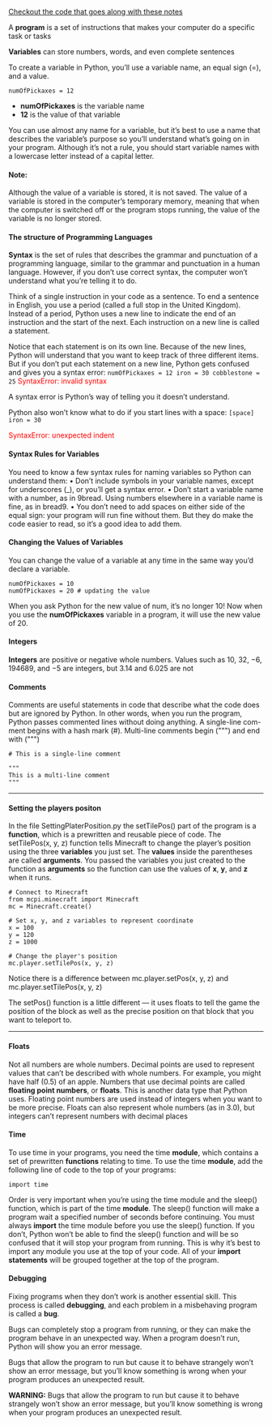 [Checkout the code that goes along with these notes](https://github.com/matthew9510/MinecraftAndPython/tree/master/Code/Chapter%202)

A **program** is a set of instructions that makes your computer do a specific task or tasks

**Variables** can store numbers, words, and even complete sentences

To create a variable in Python, you’ll use a variable name, an equal sign (=), and a value.
```
numOfPickaxes = 12 
```

- **numOfPickaxes** is the variable name 
- **12** is the value of that variable

You can use almost any name for a variable, but it’s best to use a name that describes the variable’s purpose so you’ll understand what’s going on in your program. Although it’s not a rule, you should start variable names
with a lowercase letter instead of a capital letter.

#### Note: 
Although the value of a variable is stored, it is not saved. The value of a variable is stored in the computer’s temporary memory, meaning that when the computer is switched off or the program stops running, the value of the variable is no longer stored. 

#### The structure of Programming Languages
**Syntax** is the set of rules that describes the grammar and punctuation of a programming language, similar to the grammar and punctuation in a human language. However, if you don’t use correct syntax, the computer won’t understand what you’re telling it to do.

Think of a single instruction in your code as a sentence. To end a sentence in English, you use a period (called a full stop in the United Kingdom). Instead of a period, Python uses a new line to indicate the end of an instruction and the start of the next. Each instruction on a new line is
called a statement.

Notice that each statement is on its own line. Because of the new lines, Python will understand that you want to keep track of three different items. But if you don’t put each statement on a new line, Python gets confused and gives you a syntax error:
``` numOfPickaxes = 12 iron = 30 cobblestone = 25 ```
<span style="color:red"> SyntaxError: invalid syntax</span>

A syntax error is Python’s way of telling you it doesn’t understand.

Python also won’t know what to do if you start lines with a space: 
```[space]   iron = 30 ```

<span style="color:red"> SyntaxError: unexpected indent </span>


#### Syntax Rules for Variables
 You need to know a few syntax rules for naming variables so Python can understand them:
• Don’t include symbols in your variable names, except for underscores (_), or you’ll get a syntax error.
• Don’t start a variable name with a number, as in 9bread. Using numbers elsewhere in a variable name is fine, as in bread9.
• You don’t need to add spaces on either side of the equal sign: your program will run fine without them. But they do make the code easier to
read, so it’s a good idea to add them.

#### Changing the Values of Variables 
You can change the value of a variable at any time in the same way you’d declare a variable.

```
numOfPickaxes = 10
numOfPickaxes = 20 # updating the value
```

When you ask Python for the new value of num, it’s no longer 10! Now when you use the **numOfPickaxes** variable in a program, it will use the new value of 20.

#### Integers 
**Integers** are positive or negative whole numbers. Values such as 10, 32, −6, 194689, and −5 are integers, but 3.14 and 6.025 are not

 #### Comments 
 Comments are useful statements in code that describe what the code does but are ignored by Python. In other words, when you run the program, Python passes commented lines without doing anything. A single-line com-
ment begins with a hash mark (#). Multi-line comments begin (""") and end with (""")
```
# This is a single-line comment

"""
This is a multi-line comment
"""

```

<hr></hr>

#### Setting the players positon 

In the file SettingPlaterPosition.py the setTilePos() part of the program is a **function**, which is a prewritten and reusable piece of code. The setTilePos(x, y, z) function tells Minecraft to change the player’s position using the three **variables** you just set. The **values** inside the parentheses are called **arguments**. You passed the variables you just created to the function as **arguments** so the function can use the values of **x**, **y**, and **z** when it runs.

```
# Connect to Minecraft
from mcpi.minecraft import Minecraft
mc = Minecraft.create()

# Set x, y, and z variables to represent coordinate
x = 100
y = 120
z = 1000

# Change the player's position
mc.player.setTilePos(x, y, z)
```

Notice there is a difference between mc.player.setPos(x, y, z) and mc.player.setTilePos(x, y, z)

 The setPos() function is a little different — it uses floats to tell the game the position of the block as well as the precise position on that block that you want to teleport to.
<hr></hr>

#### Floats 
Not all numbers are whole numbers. Decimal points are used to represent values that can’t be described with whole numbers. For example, you might have half (0.5) of an apple. Numbers that use decimal points are called **floating point numbers**, or **floats**. This is another data type that Python uses. Floating point numbers are used instead of integers when you want to be more precise. Floats can also represent whole numbers (as in 3.0), but integers can’t represent numbers with decimal places

#### Time

To use time in your programs, you need the time **module**, which contains a set of prewritten **functions** relating to time. 
To use the time **module**, add the following line of code to the top of your programs:
```
import time
```

Order is very important when you’re using the time module and the sleep() function, which is part of the time **module**. The sleep() function will make a program wait a specified number of seconds before continuing. You must always **import** the time module before you use the sleep() function. If you don’t, Python won’t be able to find the sleep() function and will be so confused that it will stop your program from running. This is why it’s best to import any module you use at the top of your code. All of your **import statements** will be grouped together at the top of the program.

#### Debugging 

Fixing programs when they don’t work is another essential skill. This process is called **debugging**, and each problem in a misbehaving program is called a **bug**.

Bugs can completely stop a program from running, or they can make the program behave in an unexpected way. When a program doesn’t run, Python will show you an error message.

Bugs that allow the program to run but cause it to behave strangely won’t show an error message, but you’ll know something is wrong when
your program produces an unexpected result. 

**WARNING:** Bugs that allow the program to run but cause it to behave strangely won’t show an error message, but you’ll know something is wrong when your program produces an unexpected result. 

